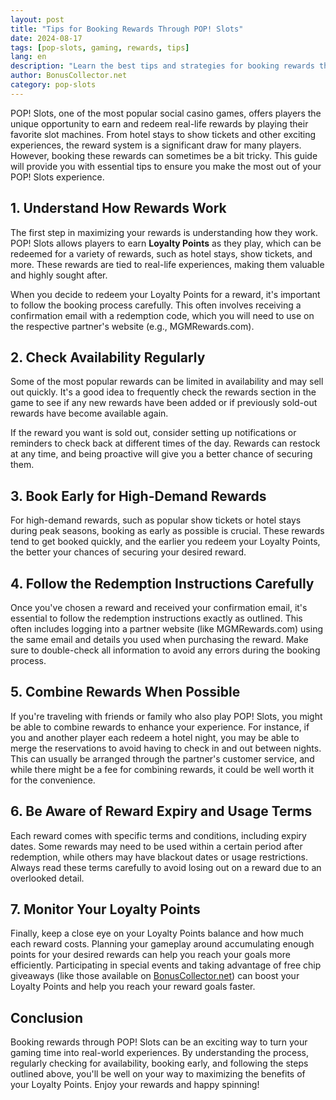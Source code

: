 ```yaml
---
layout: post  
title: "Tips for Booking Rewards Through POP! Slots"  
date: 2024-08-17  
tags: [pop-slots, gaming, rewards, tips]  
lang: en  
description: "Learn the best tips and strategies for booking rewards through POP! Slots, including how to maximize your loyalty points for the best rewards."  
author: BonusCollector.net  
category: pop-slots
---
```


POP! Slots, one of the most popular social casino games, offers players the unique opportunity to earn and redeem real-life rewards by playing their favorite slot machines. From hotel stays to show tickets and other exciting experiences, the reward system is a significant draw for many players. However, booking these rewards can sometimes be a bit tricky. This guide will provide you with essential tips to ensure you make the most out of your POP! Slots experience.

## 1. **Understand How Rewards Work**

The first step in maximizing your rewards is understanding how they work. POP! Slots allows players to earn **Loyalty Points** as they play, which can be redeemed for a variety of rewards, such as hotel stays, show tickets, and more. These rewards are tied to real-life experiences, making them valuable and highly sought after.

When you decide to redeem your Loyalty Points for a reward, it's important to follow the booking process carefully. This often involves receiving a confirmation email with a redemption code, which you will need to use on the respective partner's website (e.g., MGMRewards.com).

## 2. **Check Availability Regularly**

Some of the most popular rewards can be limited in availability and may sell out quickly. It's a good idea to frequently check the rewards section in the game to see if any new rewards have been added or if previously sold-out rewards have become available again.

If the reward you want is sold out, consider setting up notifications or reminders to check back at different times of the day. Rewards can restock at any time, and being proactive will give you a better chance of securing them.

## 3. **Book Early for High-Demand Rewards**

For high-demand rewards, such as popular show tickets or hotel stays during peak seasons, booking as early as possible is crucial. These rewards tend to get booked quickly, and the earlier you redeem your Loyalty Points, the better your chances of securing your desired reward.

## 4. **Follow the Redemption Instructions Carefully**

Once you've chosen a reward and received your confirmation email, it's essential to follow the redemption instructions exactly as outlined. This often includes logging into a partner website (like MGMRewards.com) using the same email and details you used when purchasing the reward. Make sure to double-check all information to avoid any errors during the booking process.

## 5. **Combine Rewards When Possible**

If you're traveling with friends or family who also play POP! Slots, you might be able to combine rewards to enhance your experience. For instance, if you and another player each redeem a hotel night, you may be able to merge the reservations to avoid having to check in and out between nights. This can usually be arranged through the partner's customer service, and while there might be a fee for combining rewards, it could be well worth it for the convenience.

## 6. **Be Aware of Reward Expiry and Usage Terms**

Each reward comes with specific terms and conditions, including expiry dates. Some rewards may need to be used within a certain period after redemption, while others may have blackout dates or usage restrictions. Always read these terms carefully to avoid losing out on a reward due to an overlooked detail.

## 7. **Monitor Your Loyalty Points**

Finally, keep a close eye on your Loyalty Points balance and how much each reward costs. Planning your gameplay around accumulating enough points for your desired rewards can help you reach your goals more efficiently. Participating in special events and taking advantage of free chip giveaways (like those available on [BonusCollector.net](https://bonuscollector.net/pop-slots-free-chips/)) can boost your Loyalty Points and help you reach your reward goals faster.

## Conclusion

Booking rewards through POP! Slots can be an exciting way to turn your gaming time into real-world experiences. By understanding the process, regularly checking for availability, booking early, and following the steps outlined above, you'll be well on your way to maximizing the benefits of your Loyalty Points. Enjoy your rewards and happy spinning!